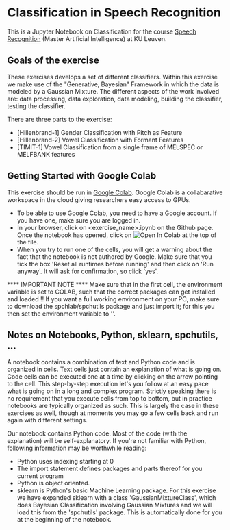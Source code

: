 # Classification in Speech Recognition

This is a Jupyter Notebook on Classification for the course [Speech Recognition](https://onderwijsaanbod.kuleuven.be/syllabi/e/H02A6AE.htm#activetab=doelstellingen_idp33776) (Master Artificial Intelligence) at KU Leuven.

## Goals of the exercise

These exercises develops a set of different classifiers.
Within this exercise we make use of the "Generative, Bayesian" Framework in which the data is modeled  by a Gaussian  Mixture.
The different aspects of the work involved are: data processing, data exploration, data modeling, building the classifier, testing the classifier.

There are three parts to the exercise:
- [Hillenbrand-1]  Gender Classification with Pitch as Feature
- [Hillenbrand-2]  Vowel Classification with Formant Features
- [TIMIT-1]        Vowel Classification from a single frame of MELSPEC or MELFBANK features


## Getting Started with Google Colab

This exercise should be run in [Google Colab](https://colab.research.google.com/). Google Colab is a collabarative workspace in the cloud giving researchers easy access to GPUs.

* To be able to use Google Colab, you need to have a Google account. If you have one, make sure you are logged in. 
* In your browser, click on <exercise_name>.ipynb on the Github page. Once the notebook has opened, click on   <img src="https://colab.research.google.com/assets/colab-badge.svg" alt="Open In Colab"/>   at the top of the file.
* When you try to run one of the cells, you will get a warning about the fact that the notebook is not authored by Google. Make sure that you tick the box 'Reset all runtimes before running' and then click on 'Run anyway'. It will ask for confirmation, so click 'yes'.

**** IMPORTANT NOTE ****  Make sure that in the first cell,  the environment variable is set to COLAB, such that the correct packages can get installed and loaded !!
If you want a full working environment on your PC, make sure to download the spchlab/spchutils package and just import it; for this you then set the environment variable to ''.


## Notes on Notebooks, Python, sklearn, spchutils,  ...

A notebook contains a combination of text and Python code and is organized in cells. Text cells just contain an explanation of what is going on. Code cells can be executed one at a time by clicking on the arrow pointing to the cell. This step-by-step execution let's you follow at an easy pace what is going on in a long and complex program. Strictly speaking there is no requirement that you execute cells from top to bottom, but in practice notebooks are typically organized as such.  This is largely the case in these exercises as well, though at moments you may go a few cells back and run again with different settings.

Our notebook contains Python code. Most of the code (with the explanation) will be self-explanatory. If you're not familiar with Python, following information may be worthwhile reading:

* Python uses indexing starting at 0
* The import statement defines packages and parts thereof for you current program
* Python is object oriented. 
* sklearn is Python's basic Machine Learning package.  For this exercise we have expanded sklearn with a class 'GaussianMixtureClass', which does Bayesian Classification involving Gaussian Mixtures and we will load this from the 'spchutils' package.  This is automatically done for you at the beginning of the notebook.


